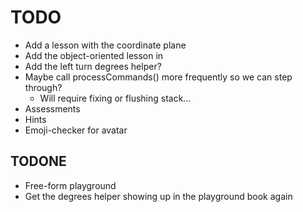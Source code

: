 # TODO
* Add a lesson with the coordinate plane
* Add the object-oriented lesson in
* Add the left turn degrees helper?
* Maybe call processCommands() more frequently so we can step through?
   * Will require fixing or flushing stack...
* Assessments
* Hints
* Emoji-checker for avatar

## TODONE
* Free-form playground
* Get the degrees helper showing up in the playground book again
